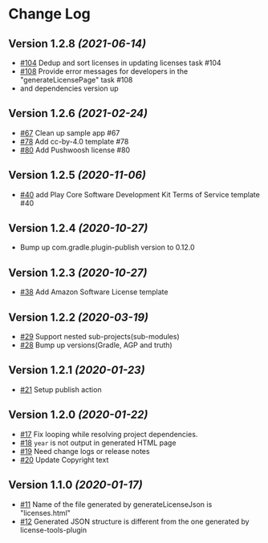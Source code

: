 Change Log
==========

Version 1.2.8 *(2021-06-14)*
----------------------------
- [#104](https://github.com/cookpad/LicenseToolsPlugin/pull/104) Dedup and sort licenses in updating licenses task #104
- [#108](https://github.com/cookpad/LicenseToolsPlugin/pull/108) Provide error messages for developers in the "generateLicensePage" task #108
- and dependencies version up


Version 1.2.6 *(2021-02-24)*
----------------------------
- [#67](https://github.com/cookpad/LicenseToolsPlugin/pull/67) Clean up sample app #67
- [#78](https://github.com/cookpad/LicenseToolsPlugin/pull/78) Add cc-by-4.0 template #78
- [#80](https://github.com/cookpad/LicenseToolsPlugin/pull/80) Add Pushwoosh license #80

Version 1.2.5 *(2020-11-06)*
----------------------------

- [#40](https://github.com/cookpad/LicenseToolsPlugin/pull/40) add Play Core Software Development Kit Terms of Service template #40

Version 1.2.4 *(2020-10-27)*
----------------------------

-  Bump up com.gradle.plugin-publish version to 0.12.0

Version 1.2.3 *(2020-10-27)*
----------------------------

- [#38](https://github.com/cookpad/LicenseToolsPlugin/pull/38) Add Amazon Software License template

Version 1.2.2 *(2020-03-19)*
----------------------------

- [#29](https://github.com/cookpad/LicenseToolsPlugin/pull/29) Support nested sub-projects(sub-modules)
- [#28](https://github.com/cookpad/LicenseToolsPlugin/pull/28) Bump up versions(Gradle, AGP and truth)

Version 1.2.1 *(2020-01-23)*
----------------------------

- [#21](https://github.com/cookpad/LicenseToolsPlugin/issues/21) Setup publish action

Version 1.2.0 *(2020-01-22)*
----------------------------

- [#17](https://github.com/cookpad/LicenseToolsPlugin/issues/17) Fix looping while resolving project dependencies.
- [#18](https://github.com/cookpad/LicenseToolsPlugin/issues/18) `year` is not output in generated HTML page
- [#19](https://github.com/cookpad/LicenseToolsPlugin/issues/19) Need change logs or release notes
- [#20](https://github.com/cookpad/LicenseToolsPlugin/issues/20) Update Copyright text

Version 1.1.0 *(2020-01-17)*
----------------------------

- [#11](https://github.com/cookpad/LicenseToolsPlugin/issues/11) Name of the file generated by generateLicenseJson is "licenses.html"
- [#12](https://github.com/cookpad/LicenseToolsPlugin/issues/12) Generated JSON structure is different from the one generated by license-tools-plugin
